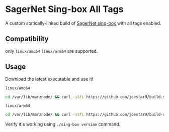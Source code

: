 # SagerNet Sing-box All Tags

A custom statically-linked build of [SagerNet sing-box](https://github.com/SagerNet/sing-box/) with all tags enabled.

## Compatibility

only `linux/amd64` `linux/arm64` are supported.

## Usage

Download the latest executable and use it!

`linux/amd64`

```sh
cd /var/lib/marznode/ && curl -sSfL https://github.com/joestar9/build-sing-box/releases/latest/download/sing-box-linux-amd64-v3 -o sing-box && chmod +x sing-box
```

`linux/arm64`

```sh
cd /var/lib/marznode/ && curl -sSfL https://github.com/joestar9/build-sing-box/releases/latest/download/sing-box-linux-arm64 -o sing-box && chmod +x sing-box
```

Verify it's working using `./sing-box version` command.
